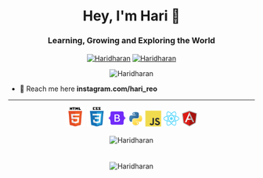 <h1 align="center">Hey, I'm Hari 👋</h1>
<h3 align="center">Learning, Growing and Exploring the World</h3>
<p align="center">  
<a href="https://instagram.com/hari_reo" target="blank"><img align="center" src="https://cdn.jsdelivr.net/npm/simple-icons@3.0.1/icons/instagram.svg" alt="Haridharan" height="30" width="30" /></a>
<a href="https://twitter.com/am_Hari" target="blank"><img align="center" src="https://cdn.jsdelivr.net/npm/simple-icons@3.0.1/icons/twitter.svg" alt="Haridharan" height="30" width="30" /></a>
</p>
<p align="center">  <img src="https://komarev.com/ghpvc/?username=Haridharan20" alt="Haridharan"/></p>

- 💌 Reach me here **instagram.com/hari_reo**

<hr><p align="center">

<img src="https://github.com/devicons/devicon/blob/master/icons/html5/html5-original-wordmark.svg" alt="html5" width="40" height="40"/>
<img src="https://github.com/devicons/devicon/blob/master/icons/css3/css3-original-wordmark.svg" alt="css3" width="40" height="40"/>  
<img src="https://github.com/devicons/devicon/blob/master/icons/bootstrap/bootstrap-plain.svg" alt="bootstrap" width="35" height="35"/>
<img src="https://github.com/devicons/devicon/blob/master/icons/python/python-original.svg" alt="Python" width="33" height="33"/>
<img src="https://github.com/devicons/devicon/blob/master/icons/javascript/javascript-original.svg" alt="javascript" width="33" height="33"/>
<img src="https://github.com/devicons/devicon/blob/master/icons/react/react-original.svg" alt="React" width="33" height="33"/>
<img src="https://github.com/devicons/devicon/blob/master/icons/angularjs/angularjs-original.svg" alt="Angular" width="33" height="33"/>
</p>
<p align="center">
<img align="center" src="https://github-readme-stats.vercel.app/api/top-langs/?username=Haridharan20&layout=compact&hide=html&theme=dark" alt="Haridharan" /> <br><br><br>
<img align="center" src="https://github-readme-stats.vercel.app/api?username=Haridharan20&show_icons=true&theme=dark&count_private=true&include_all_commits=true" alt="Haridharan" />
</p>
